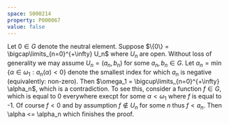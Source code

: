 ```yaml
---
space: S000214
property: P000067
value: false
---
```


Let $0 \in G$ denote the neutral element.
Suppose $\{0\} = \bigcap\limits_{n=0}^{+\infty} U_n$ where $U_n$ are open.
Without loss of generality we may assume $U_n = (a_n, b_n)$ for some $a_n, b_n \in G$.
Let $\alpha_n = \min \{ \alpha \in \omega_1 : a_n(\alpha) < 0\}$ 
denote the smallest index for which $a_n$ is negative (equivalently: non-zero).
Then $\omega_1 = \bigcup\limits_{n=0}^{+\infty} \alpha_n$, which is a contradiction. 
To see this, consider a function $f \in G$, which is equal to 0 everywhere
execpt for some $\alpha < \omega_1$ where $f$ is equal to -1.
Of course $f < 0$ and by assumption $f \notin U_n$ for some $n$ thus $f < a_n$. 
Then \alpha <= \alpha_n which finishes the proof. 
